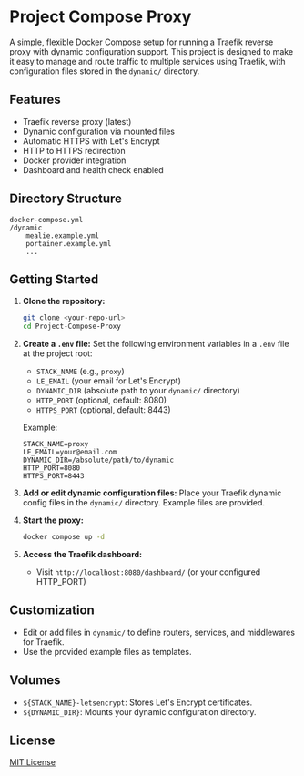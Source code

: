 # Project Compose Proxy

A simple, flexible Docker Compose setup for running a Traefik reverse proxy with dynamic configuration support. This project is designed to make it easy to manage and route traffic to multiple services using Traefik, with configuration files stored in the `dynamic/` directory.

## Features

- Traefik reverse proxy (latest)
- Dynamic configuration via mounted files
- Automatic HTTPS with Let's Encrypt
- HTTP to HTTPS redirection
- Docker provider integration
- Dashboard and health check enabled

## Directory Structure

```
docker-compose.yml
/dynamic
    mealie.example.yml
    portainer.example.yml
    ...
```

## Getting Started

1. **Clone the repository:**
   ```bash
   git clone <your-repo-url>
   cd Project-Compose-Proxy
   ```

2. **Create a `.env` file:**
   Set the following environment variables in a `.env` file at the project root:
   - `STACK_NAME` (e.g., `proxy`)
   - `LE_EMAIL` (your email for Let's Encrypt)
   - `DYNAMIC_DIR` (absolute path to your `dynamic/` directory)
   - `HTTP_PORT` (optional, default: 8080)
   - `HTTPS_PORT` (optional, default: 8443)

   Example:
   ```env
   STACK_NAME=proxy
   LE_EMAIL=your@email.com
   DYNAMIC_DIR=/absolute/path/to/dynamic
   HTTP_PORT=8080
   HTTPS_PORT=8443
   ```

3. **Add or edit dynamic configuration files:**
   Place your Traefik dynamic config files in the `dynamic/` directory. Example files are provided.

4. **Start the proxy:**
   ```bash
   docker compose up -d
   ```

5. **Access the Traefik dashboard:**
   - Visit `http://localhost:8080/dashboard/` (or your configured HTTP_PORT)

## Customization
- Edit or add files in `dynamic/` to define routers, services, and middlewares for Traefik.
- Use the provided example files as templates.

## Volumes
- `${STACK_NAME}-letsencrypt`: Stores Let's Encrypt certificates.
- `${DYNAMIC_DIR}`: Mounts your dynamic configuration directory.

## License

[MIT License](LICENSE)